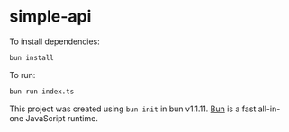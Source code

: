 # simple-api

To install dependencies:

```bash
bun install
```

To run:

```bash
bun run index.ts
```

This project was created using `bun init` in bun v1.1.11. [Bun](https://bun.sh) is a fast all-in-one JavaScript runtime.
